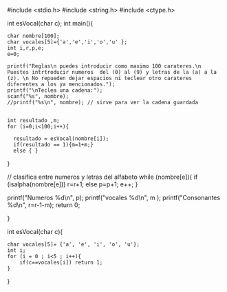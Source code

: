 #include <stdio.h>
#include <string.h>
#include <ctype.h>

int esVocal(char c);
int main(){
	
	char nombre[100];
	char vocales[5]={'a','e','i','o','u' };
	int i,r,p,e;
	e=0;

	printf("Reglas\n puedes introducir como maximo 100 carateres.\n Puestes intrtroducir numeros  del (0) al (9) y letras de la (a) a la (z). \n No repueden dejar espacios ni teclear otro carateres diferentes a los ya mencionados.");
	printf("\nTeclea una cadena:");
	scanf("%s", nombre);
    //printf("%s\n", nombre); // sirve para ver la cadena guardada


	int resultado ,m;
	for (i=0;i<100;i++){
	
 	  resultado = esVocal(nombre[i]);
	  if(resultado == 1){m=1+m;}
	  else { }
}
	
	
// clasifica entre numeros y letras del alfabeto
	while (nombre[e]){
   if (isalpha(nombre[e])) r=r+1;
    else p=p+1;
    e++; }

 printf("Numeros %d\n", p);
 printf("vocales %d\n", m );
 printf("Consonantes %d\n", r=r-1-m);
 return 0;
  
}

int esVocal(char c){

	char vocales[5]= {'a', 'e', 'i', 'o', 'u'};
	int i;
	for (i = 0 ; i<5 ; i++){
		if(c==vocales[i]) return 1;
	}
}
